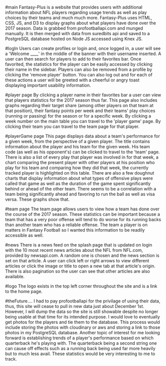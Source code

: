 #main
Fantasy-Plus is a website that provides users with additional information about NFL players regarding usage trends as well as play choices by their teams and much much more. Fantasy-Plus uses HTML, CSS, JS, and D3 to display graphs about what players have done over the 2017 season. Data is grabbed from profootballapi.com and munged manually. It is then merged with data from suredbits api and saved to a PostgreSQL database hosted on Node JS accessed using Knex JS.

#logIn
Users can create profiles or login and, once logged in, a user will see a 'Welcome ____' in the middle of the banner with their username inserted. A user can then search for players to add to their favorites bar. Once favorited, the statistics for the player can be easily accessed by clicking their name in the sidebar. Players can also be removed from a profile by clicking the 'remove player' button. You can also log out and for each of these actions a user will be greeted with a cheerful or angry toast displaying important usability information.

#player page
By clicking a player name in their favorites bar a user can view that players statistics for the 2017 season thus far. This page also includes graphs regarding their target share (among other players on that team at that position), their fantasy points per week and their teams' play choices (running or passing) for the season or for a specific week. By clicking a week number on the main table you can travel to the 'player game' page. By clicking their team you can travel to the team page for that player.

#playerGame page
This page displays data about a team's performance for a given week, from the perspective of a given player. The title contains information about the player and his team for the given week. His team code (as well as his opponent's) can be clicked to travel to the 'team' page. There is also a list of every play that player was involved in for that week, a chart comparing the present player with other players at his position who play for his team and comparing how they did that week, the currently tracked player is highlighted on this table. There are also a few doughnut charts that display information about what types of offensive plays were called that game as well as the duration of the game spent significantly behind or ahead of the other team. There seems to be a correlation with a team being significantly ahead and favoring to run the ball as well as visa versa. These graphs show that.

#team page
The team page allows users to view how a team has done over the course of the 2017 season. These statistics can be important because a team that has a very poor offense will tend to do worse for its running backs than another team who has a reliable offense. The team a player is on matters in Fantasy Football so I wanted this information to be readily accessible as well.

#news
There is a news feed on the splash page that is updated on login with the 10 most recent news articles about the NFL from NFL.com, provided by newsapi.com. A random one is chosen and the news section is set on that article. A user can click left or right arrows to view different articles or click the image or title to open a new tab at that article's origin. There is also pagination so the user can see that other articles are also available.


#logo
The logo exists in the top left corner throughout the site and is a link to the home page.

#theFuture....
I had to pay profootballapi for the privilage of using their data, thus, this site will cease to pull in new data just about December 1st. However, I will dump the data so the site is still showable despite no longer being usable at that time for its intended purpose. I would love to eventually get photos for the players and tie them to the database. This process would include storing the photos with cloudinary or aws and storing a link to those photos in my PostgreSQL database. Another topic of interest for me looking forward is establishing trends of a player's performance based on which quarterback he's playing with. The quarterback being a second string one can cause off effects such as a running back being used far more heavily but to much less avail. These statistics would be very interesting to me to track.
